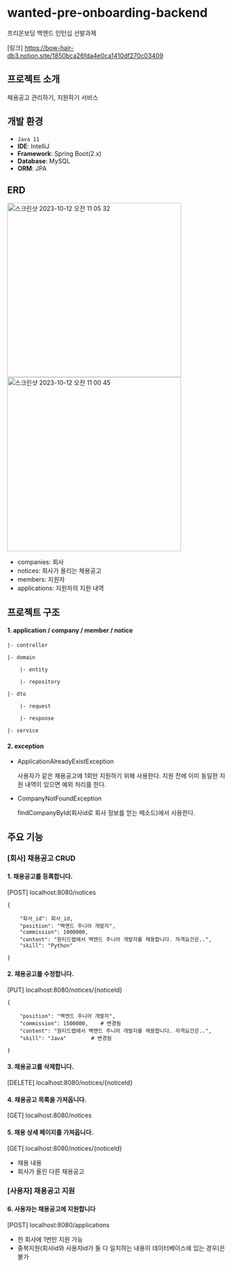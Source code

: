 # wanted-pre-onboarding-backend
프리온보딩 백엔드 인턴십 선발과제


[링크] https://bow-hair-db3.notion.site/1850bca26fda4e0ca1410df270c03409

## 프로젝트 소개
채용공고 관리하기, 지원하기 서비스

## 개발 환경
- `Java 11`
- **IDE**: IntelliJ
- **Framework**: Spring Boot(2.x)
- **Database**: MySQL
- **ORM**: JPA

## ERD
<img width="400" alt="스크린샷 2023-10-12 오전 11 05 32" src="https://github.com/oh5chaeyoung/wanted-pre-onboarding-backend/assets/110815151/05976bef-49e5-49f0-bf45-9a22841056d3">
<img width="400" alt="스크린샷 2023-10-12 오전 11 00 45" src="https://github.com/oh5chaeyoung/wanted-pre-onboarding-backend/assets/110815151/616f381b-9a08-42e0-99d0-47c669d295f2">

- companies: 회사
- notices: 회사가 올리는 채용공고
- members: 지원자
- applications: 지원자의 지원 내역

## 프로젝트 구조
#### 1. application / company / member / notice

    |- controller
    
    |- domain
    
        |- entity
        
        |- repository
        
    |- dto
    
        |- request
        
        |- response
        
    |- service

#### 2. exception
- ApplicationAlreadyExistException
  
  사용자가 같은 채용공고에 1회만 지원하기 위해 사용한다. 지원 전에 이미 동일한 지원 내역이 있으면 예외 처리를 한다.
- CompanyNotFoundException
  
  findCompanyById(회사id로 회사 정보를 얻는 메소드)에서 사용한다.

## 주요 기능
### [회사] 채용공고 CRUD
#### 1. 채용공고를 등록합니다.


[POST] localhost:8080/notices

    {
    
        "회사_id": 회사_id,
        "position": "백엔드 주니어 개발자",
        "commission": 1000000,
        "content": "원티드랩에서 백엔드 주니어 개발자를 채용합니다. 자격요건은..",
        "skill": "Python"

    }
#### 2. 채용공고를 수정합니다.


[PUT] localhost:8080/notices/{noticeId}

    {
    
        "position": "백엔드 주니어 개발자",
        "commission": 1500000,    # 변경됨
        "content": "원티드랩에서 백엔드 주니어 개발자를 채용합니다. 자격요건은..",
        "skill": "Java"        # 변경됨

    }
#### 3. 채용공고를 삭제합니다.


[DELETE] localhost:8080/notices/{noticeId}


#### 4. 채용공고 목록을 가져옵니다.


[GET] localhost:8080/notices


#### 5. 채용 상세 페이지를 가져옵니다.

[GET] localhost:8080/notices/{noticeId}
- 채용 내용
- 회사가 올린 다른 채용공고


### [사용자] 채용공고 지원
#### 6. 사용자는 채용공고에 지원합니다

[POST] localhost:8080/applications
- 한 회사에 1번만 지원 가능
- 중복지원(회사id와 사용자id가 둘 다 일치하는 내용이 데이터베이스에 있는 경우)은 불가
